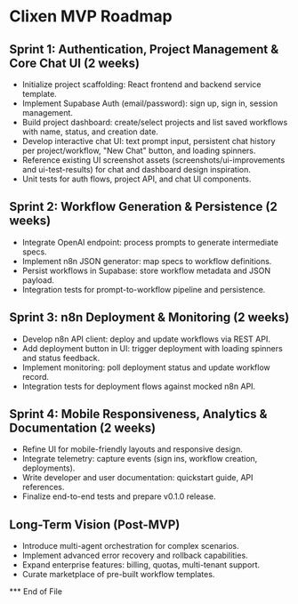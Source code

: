 # Clixen MVP Roadmap

## Sprint 1: Authentication, Project Management & Core Chat UI (2 weeks)
- Initialize project scaffolding: React frontend and backend service template.
- Implement Supabase Auth (email/password): sign up, sign in, session management.
- Build project dashboard: create/select projects and list saved workflows with name, status, and creation date.
- Develop interactive chat UI: text prompt input, persistent chat history per project/workflow, "New Chat" button, and loading spinners.
- Reference existing UI screenshot assets (screenshots/ui-improvements and ui-test-results) for chat and dashboard design inspiration.
- Unit tests for auth flows, project API, and chat UI components.

## Sprint 2: Workflow Generation & Persistence (2 weeks)
- Integrate OpenAI endpoint: process prompts to generate intermediate specs.
- Implement n8n JSON generator: map specs to workflow definitions.
- Persist workflows in Supabase: store workflow metadata and JSON payload.
- Integration tests for prompt-to-workflow pipeline and persistence.

## Sprint 3: n8n Deployment & Monitoring (2 weeks)
- Develop n8n API client: deploy and update workflows via REST API.
- Add deployment button in UI: trigger deployment with loading spinners and status feedback.
- Implement monitoring: poll deployment status and update workflow record.
- Integration tests for deployment flows against mocked n8n API.

## Sprint 4: Mobile Responsiveness, Analytics & Documentation (2 weeks)
- Refine UI for mobile-friendly layouts and responsive design.
- Integrate telemetry: capture events (sign ins, workflow creation, deployments).
- Write developer and user documentation: quickstart guide, API references.
- Finalize end-to-end tests and prepare v0.1.0 release.

## Long-Term Vision (Post-MVP)
- Introduce multi-agent orchestration for complex scenarios.
- Implement advanced error recovery and rollback capabilities.
- Expand enterprise features: billing, quotas, multi-tenant support.
- Curate marketplace of pre-built workflow templates.

*** End of File
